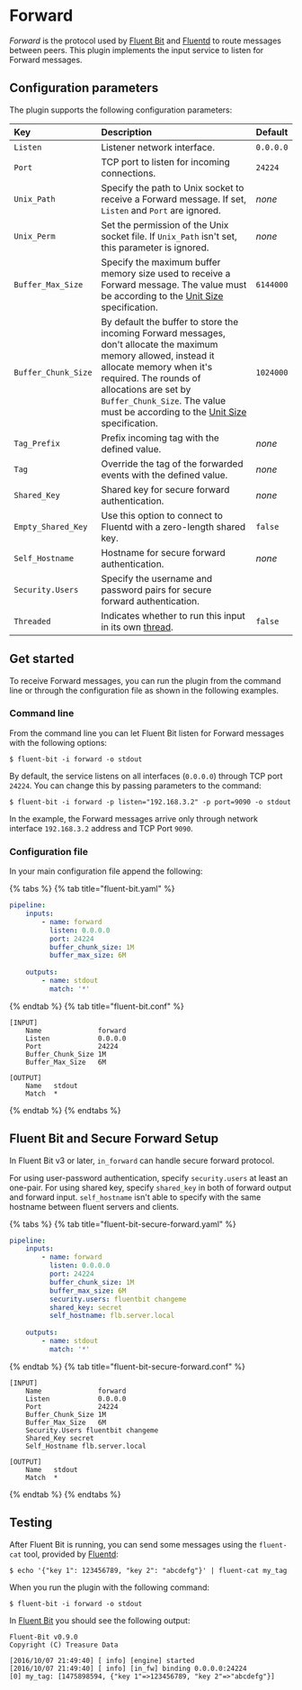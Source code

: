 # Forward

_Forward_ is the protocol used by [Fluent Bit](http://fluentbit.io) and [Fluentd](http://www.fluentd.org) to route messages between peers.
This plugin implements the input service to listen for Forward messages.

## Configuration parameters

The plugin supports the following configuration parameters:

| Key | Description | Default |
|:----|:------------| :------ |
| `Listen` | Listener network interface. | `0.0.0.0` |
| `Port` | TCP port to listen for incoming connections. | `24224` |
| `Unix_Path` | Specify the path to Unix socket to receive a Forward message. If set, `Listen` and `Port` are ignored. | _none_ |
| `Unix_Perm` | Set the permission of the Unix socket file. If `Unix_Path` isn't set, this parameter is ignored. | _none_ |
| `Buffer_Max_Size` | Specify the maximum buffer memory size used to receive a Forward message. The value must be according to the [Unit Size](../../administration/configuring-fluent-bit/unit-sizes.md) specification. | `6144000` |
| `Buffer_Chunk_Size` | By default the buffer to store the incoming Forward messages, don't allocate the maximum memory allowed, instead it allocate memory when it's required. The rounds of allocations are set by `Buffer_Chunk_Size`. The value must be according to the [Unit Size ](../../administration/configuring-fluent-bit/unit-sizes.md)specification. | `1024000` |
| `Tag_Prefix` | Prefix incoming tag with the defined value.| _none_ |
| `Tag` | Override the tag of the forwarded events with the defined value.| _none_ |
| `Shared_Key` | Shared key for secure forward authentication. | _none_ |
| `Empty_Shared_Key` | Use this option to connect to Fluentd with a zero-length shared key. | `false` |
| `Self_Hostname` | Hostname for secure forward authentication. | _none_ |
| `Security.Users` | Specify the username and password pairs for secure forward authentication. | |
| `Threaded` | Indicates whether to run this input in its own [thread](../../administration/multithreading.md#inputs). | `false` |

## Get started

To receive Forward messages, you can run the plugin from the command line or through the configuration file as shown in the following examples.

### Command line

From the command line you can let Fluent Bit listen for Forward messages with the following options:

```shell
$ fluent-bit -i forward -o stdout
```

By default, the service listens on all interfaces (`0.0.0.0`) through TCP port `24224`. You can change this by passing parameters to the command:

```shell
$ fluent-bit -i forward -p listen="192.168.3.2" -p port=9090 -o stdout
```

In the example, the Forward messages arrive only through network interface `192.168.3.2` address and TCP Port `9090`.

### Configuration file

In your main configuration file append the following:

{% tabs %}
{% tab title="fluent-bit.yaml" %}

```yaml
pipeline:
    inputs:
        - name: forward
          listen: 0.0.0.0
          port: 24224
          buffer_chunk_size: 1M
          buffer_max_size: 6M
          
    outputs:
        - name: stdout
          match: '*'
```

{% endtab %}
{% tab title="fluent-bit.conf" %}

```text
[INPUT]
    Name              forward
    Listen            0.0.0.0
    Port              24224
    Buffer_Chunk_Size 1M
    Buffer_Max_Size   6M

[OUTPUT]
    Name   stdout
    Match  *
```

{% endtab %}
{% endtabs %}

## Fluent Bit and Secure Forward Setup

In Fluent Bit v3 or later, `in_forward` can handle secure forward protocol.

For using user-password authentication, specify `security.users` at least an one-pair.
For using shared key, specify `shared_key` in both of forward output and forward input.
`self_hostname` isn't able to specify with the same hostname between fluent servers and clients.

{% tabs %}
{% tab title="fluent-bit-secure-forward.yaml" %}

```yaml
pipeline:
    inputs:
        - name: forward
          listen: 0.0.0.0
          port: 24224
          buffer_chunk_size: 1M
          buffer_max_size: 6M
          security.users: fluentbit changeme
          shared_key: secret
          self_hostname: flb.server.local
          
    outputs:
        - name: stdout
          match: '*'
```

{% endtab %}
{% tab title="fluent-bit-secure-forward.conf" %}

```text
[INPUT]
    Name              forward
    Listen            0.0.0.0
    Port              24224
    Buffer_Chunk_Size 1M
    Buffer_Max_Size   6M
    Security.Users fluentbit changeme
    Shared_Key secret
    Self_Hostname flb.server.local

[OUTPUT]
    Name   stdout
    Match  *
```

{% endtab %}
{% endtabs %}

## Testing

After Fluent Bit is running, you can send some messages using the `fluent-cat` tool, provided by [Fluentd](http://www.fluentd.org):

```shell
$ echo '{"key 1": 123456789, "key 2": "abcdefg"}' | fluent-cat my_tag
```

When you run the plugin with the following command:

```shell
$ fluent-bit -i forward -o stdout
```

In [Fluent Bit](http://fluentbit.io) you should see the following output:

```text
Fluent-Bit v0.9.0
Copyright (C) Treasure Data

[2016/10/07 21:49:40] [ info] [engine] started
[2016/10/07 21:49:40] [ info] [in_fw] binding 0.0.0.0:24224
[0] my_tag: [1475898594, {"key 1"=>123456789, "key 2"=>"abcdefg"}]
```